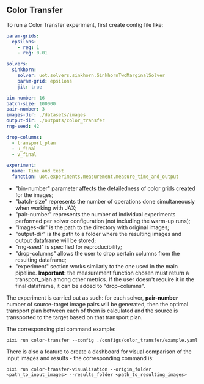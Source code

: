 ## Color Transfer

To run a Color Transfer experiment, first create config file like:

```yaml
param-grids:
  epsilons:
    - reg: 1
    - reg: 0.01

solvers:
  sinkhorn:
    solver: uot.solvers.sinkhorn.SinkhornTwoMarginalSolver
    param-grid: epsilons
    jit: true

bin-number: 16
batch-size: 100000
pair-number: 3
images-dir: ./datasets/images
output-dir: ./outputs/color_transfer
rng-seed: 42

drop-columns:
  - transport_plan
  - u_final
  - v_final

experiment: 
  name: Time and test
  function: uot.experiments.measurement.measure_time_and_output
```
- "bin-number" parameter affects the detailedness of color grids created for the images;
- "batch-size" represents the number of operations done simultaneously when working with JAX;
- "pair-number" represents the number of individual experiments performed per solver configuration (not including the warm-up runs);
- "images-dir" is the path to the directory with original images;
- "output-dir" is the path to a folder where the resulting images and output dataframe will be stored;
- "rng-seed" is specified for reproducibility;
- "drop-columns" allows the user to drop certain columns from the resulting dataframe;
- "experiment" section works similarly to the one used in the main pipeline. **Important:** the measurement function chosen must return a transport_plan among other metrics. If the user doesn't require it in the final dataframe, it can be added to "drop-columns".

The experiment is carried out as such: for each solver, **pair-number** number of source-target image pairs will be generated, then the optimal transport plan between each of them is calculated and the source is transported to the target based on that transport plan.

The corresponding pixi command example:
```
pixi run color-transfer --config ./configs/color_transfer/example.yaml
```

There is also a feature to create a dashboard for visual comparison of the input images and results - the corresponding command is:
```
pixi run color-transfer-visualization --origin_folder <path_to_input_images> --results_folder <path_to_resulting_images>
```